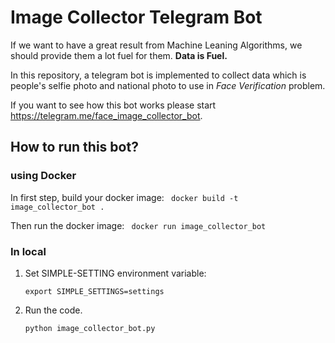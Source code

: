 # Image Collector Telegram Bot

If we want to have a great result from Machine Leaning Algorithms, we should provide them a lot fuel for them.
**Data is Fuel.** 

In this repository, a telegram bot is implemented to collect data which is people's selfie photo and national photo to use in _Face Verification_ problem.

If you want to see how this bot works please start https://telegram.me/face_image_collector_bot.
## How to run this bot?

### using Docker 
In first step, build your docker image:
    ``` docker build -t image_collector_bot .```

Then run the docker image:
    ``` docker run image_collector_bot```

### In local
1. Set SIMPLE-SETTING environment variable:
    
    ```export SIMPLE_SETTINGS=settings```
    
2. Run the code. 

    ```python image_collector_bot.py```

